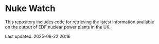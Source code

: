 # Nuke Watch

This repository includes code for retrieving the latest information available on the output of EDF nuclear power plants in the UK.

Last updated: 2025-09-22 20:16
